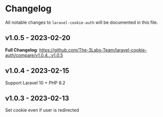 # Changelog

All notable changes to `laravel-cookie-auth` will be documented in this file.

## v1.0.5 - 2023-02-20

**Full Changelog**: https://github.com/The-3Labs-Team/laravel-cookie-auth/compare/v1.0.4...v1.0.5

## v1.0.4 - 2023-02-15

Support Laravel 10 + PHP 8.2

## v1.0.3 - 2023-02-13

Set cookie even if user is redirected
